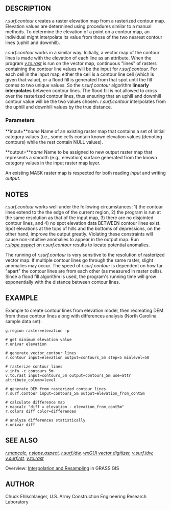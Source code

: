 ## DESCRIPTION

*r.surf.contour* creates a raster elevation map from a rasterized
contour map. Elevation values are determined using procedures similar to
a manual methods. To determine the elevation of a point on a contour
map, an individual might interpolate its value from those of the two
nearest contour lines (uphill and downhill).

*r.surf.contour* works in a similar way. Initially, a vector map of the
contour lines is made with the elevation of each line as an attribute.
When the program *[v.to.rast](v.to.rast.md)* is run on the vector map,
continuous "lines" of rasters containing the contour line values will be
the input for *r.surf.contour*. For each cell in the input map, either
the cell is a contour line cell (which is given that value), or a flood
fill is generated from that spot until the fill comes to two unique
values. So the *r.surf.contour* algorithm **linearly interpolates**
between contour lines. The flood fill is not allowed to cross over the
rasterized contour lines, thus ensuring that an uphill and downhill
contour value will be the two values chosen. *r.surf.contour*
interpolates from the uphill and downhill values by the true distance.

### Parameters

**input=***name*
Name of an existing raster map that contains a set of initial category
values (i.e., some cells contain known elevation values (denoting
contours) while the rest contain NULL values).

**output=***name*
Name to be assigned to new output raster map that represents a smooth
(e.g., elevation) surface generated from the known category values in
the input raster map layer.

An existing MASK raster map is respected for both reading *input* and
writing *output*.

## NOTES

*r.surf.contour* works well under the following circumstances: 1) the
contour lines extend to the the edge of the current region, 2) the
program is run at the same resolution as that of the input map, 3) there
are no disjointed contour lines, and 4) no spot elevation data BETWEEN
contour lines exist. Spot elevations at the tops of hills and the
bottoms of depressions, on the other hand, improve the output greatly.
Violating these constraints will cause non-intuitive anomalies to appear
in the output map. Run *[r.slope.aspect](r.slope.aspect.md)* on
*r.surf.contour* results to locate potential anomalies.

The running of *r.surf.contour* is very sensitive to the resolution of
rasterized vector map. If multiple contour lines go through the same
raster, slight anomalies may occur. The speed of *r.surf.contour* is
dependent on how far "apart" the contour lines are from each other (as
measured in raster cells). Since a flood fill algorithm is used, the
program's running time will grow exponentially with the distance between
contour lines.

## EXAMPLE

Example to create contour lines from elevation model, then recreating
DEM from these contour lines along with differences analysis (North
Carolina sample data set):

```shell
g.region raster=elevation -p

# get minimum elevation value
r.univar elevation

# generate vector contour lines
r.contour input=elevation output=contours_5m step=5 minlevel=50

# rasterize contour lines
v.info -c contours_5m
v.to.rast input=contours_5m output=contours_5m use=attr attribute_column=level

# generate DEM from rasterized contour lines
r.surf.contour input=contours_5m output=elevation_from_cont5m

# calculate difference map
r.mapcalc "diff = elevation - elevation_from_cont5m"
r.colors diff color=differences

# analyze differences statistically
r.univar diff
```

## SEE ALSO

*[r.mapcalc](r.mapcalc.md), [r.slope.aspect](r.slope.aspect.md),
[r.surf.idw](r.surf.idw.md), [wxGUI vector digitizer](wxGUI.vdigit.md),
[v.surf.idw](v.surf.idw.md), [v.surf.rst](v.surf.rst.md),
[v.to.rast](v.to.rast.md)*

Overview: [Interpolation and
Resampling](https://grasswiki.osgeo.org/wiki/Interpolation) in GRASS GIS

## AUTHOR

Chuck Ehlschlaeger, U.S. Army Construction Engineering Research
Laboratory

